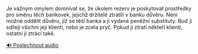 
Je vážným omylem domnívat se, že úkolem rezerv je poskytovat prostředky pro směnu těch bankovek, jejichž držitelé ztratili v banku důvěru. Není možné oddělit důvěru, jíž se těší banka a jí vydané peněžní substituty. Buď ji sdílejí všichni její klienti, nebo je zcela pryč. Pokud ji ztratí někteří klienti, ostatní ji ztrácí také.

[🔊 Poslechnout audio](/data/7-paragraphs/audio/chapter_81/para_007-Je-vnm-omylem-domnvat-se-e-kolem-rezerv-je.mp3)
